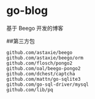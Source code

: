 go-blog
=======

基于 Beego 开发的博客

##第三方包

```
github.com/astaxie/beego
github.com/astaxie/beego/orm
github.com/flosch/pongo2
github.com/oal/beego-pongo2
github.com/dchest/captcha
github.com/mattn/go-sqlite3
github.com/go-sql-driver/mysql
github.com/lib/pq
```
